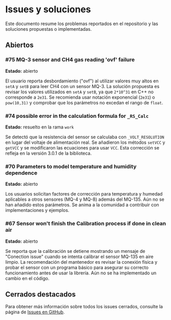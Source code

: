 # Issues y soluciones

Este documento resume los problemas reportados en el repositorio y las soluciones propuestas o implementadas.

## Abiertos

### #75 MQ-3 sensor and CH4 gas reading 'ovf' failure
**Estado:** abierto

El usuario reporta desbordamiento ("ovf") al utilizar valores muy altos en `setA` y `setB` para leer CH4 con un sensor MQ-3. La solución propuesta es revisar los valores utilizados en `setA` y `setB`, ya que `2*10^31` en C++ no corresponde a `2e31`. Se recomienda usar notación exponencial (`2e31`) o `pow(10,31)` y comprobar que los parámetros no excedan el rango de `float`.

### #74 possible error in the calculation formula for `_RS_Calc`
**Estado:** resuelto en la rama `work`

Se detectó que la resistencia del sensor se calculaba con `_VOLT_RESOLUTION` en lugar del voltaje de alimentación real. Se añadieron los métodos `setVCC` y `getVCC` y se modificaron las ecuaciones para usar `VCC`. Esta corrección se refleja en la versión 3.0.1 de la biblioteca.

### #70 Parameters to model temperature and humidity dependence
**Estado:** abierto

Los usuarios solicitan factores de corrección para temperatura y humedad aplicables a otros sensores (MQ-4 y MQ-8) además del MQ-135. Aún no se han añadido estos parámetros. Se anima a la comunidad a contribuir con implementaciones y ejemplos.

### #67 Sensor won't finish the Calibration process if done in clean air
**Estado:** abierto

Se reporta que la calibración se detiene mostrando un mensaje de "Conection issue" cuando se intenta calibrar el sensor MQ-135 en aire limpio. La recomendación del mantenedor es revisar la conexión física y probar el sensor con un programa básico para asegurar su correcto funcionamiento antes de usar la librería. Aún no se ha implementado un cambio en el código.


## Cerrados destacados

Para obtener más información sobre todos los issues cerrados, consulte la página de [Issues en GitHub](https://github.com/miguel5612/MQSensorsLib/issues?q=is%3Aissue+is%3Aclosed).

